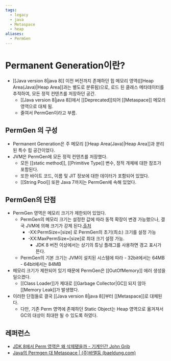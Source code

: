 ```yaml
---
tags:
  - legacy
  - java
  - Metaspace
  - heap
aliases:
  - PermGen
---
```

# Permanent Generation이란?
- [[Java version 8|java 8]] 이전 버전까지 존재하던 힙 메모리 영역([[Heap Area(Java)|Heap Area]]과는 별도로 분류됨)으로, 로드 된 클래스 메타데이터를 추적하여, 모든 정적 컨텐츠를 저장하던 공간.
	- [[Java version 8|java 8]]에서 [[Deprecated]]되어 [[Metaspace]] 메모리 영역으로 대체 됨. 
	- 줄여서 PermGen이라고 부름.

## PermGen 의 구성
- Permanent Generation은 주 메모리 [[Heap Area(Java)|Heap Area]]과 분리된 특수 힙 공간이었다.
- JVM은 PermGen에 모든 정적 컨텐츠를 저장했다.
	- 모든 [[static method]], [[Primitive Type]] 변수, 정적 개체에 대한 참조가 포함된다.
	- 또한 바이트 코드, 이름 및 JIT 정보에 대한 데이터가 포함되어 있었다.
	- [[String Pool]] 또한 Java 7까지는 PermGen에 속해 있었다. 

## PermGen의 단점
- PermGen 영역은 메모리 크기가 제한되어 있었다.
	- PermGen의 메모리 크기는 설정한 값에 따라 동적 확장이 변경 가능했으나, 결국 JVM에 의해 크기가 강제 된다.[출처](https://johngrib.github.io/wiki/java8-why-permgen-removed/)
		- -XX:PermSize=[size] 로 PermGen의 초기(최소) 크기를 설정 가능
		- -XX:MaxPermSize=[size]로 최대 크기 설정 가능.
			- JDK 8 버전 이상에서는 상기의 튜닝 플래그를 사용하면 경고 표시가 뜬다.
	- PermGen의 기본 크기는 JVM이 설치된 시스템에 따라
			- 32bit에서는 64MB
			- 64bit에서는 84MB
- 메모리 크기가 제한되어 있기 때문에 PermGen은 [[OutOfMemory]] 에러 생성을 일으켰다.
	- [[Class Loader]]가 제대로 [[Garbage Collector|GC]] 되지 않아 [[Memory Leak]]가 발생했다.
- 이러한 단점들로 결국 [[Java version 8|java 8]]부터 [[Metaspace]]로 대체된다.
	- 다만, 기존 Perm 영역에 존재하던 Static Object는 Heap 영역으로 옮겨져서 GC의 대상이 최대한 될 수 있도록 하였다.


## 레퍼런스 
- [JDK 8에서 Perm 영역은 왜 삭제됐을까 - 기계인간 John Grib](https://johngrib.github.io/wiki/java8-why-permgen-removed/)
- [Java의 Permgen 대 Metaspace | (주)바엘둥 (baeldung.com)](https://www.baeldung.com/java-permgen-metaspace)